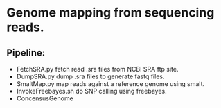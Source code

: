 # Genome mapping from sequencing reads.

## Pipeline:
- FetchSRA.py
    fetch read .sra files from NCBI SRA ftp site.
- DumpSRA.py
    dump .sra files to generate fastq files.
- SmaltMap.py
    map reads against a reference genome using smalt.
- InvokeFreebayes.sh
    do SNP calling using freebayes.
- ConcensusGenome
